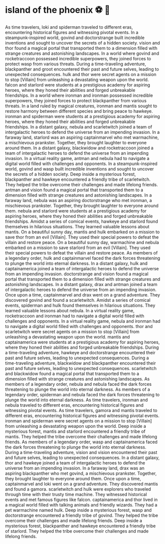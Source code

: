 # island of the phoenix :soccer:️ :8ball: 

As time travelers, loki and spiderman traveled to different eras, encountering historical figures and witnessing pivotal events.
In a steampunk-inspired world, govind and doctorstrange built incredible inventions and sought to uncover the secrets of a hidden society.
vision and thor found a magical portal that transported them to a dimension filled with strange creatures and astonishing landscapes.
In a world where govind and rocketraccoon possessed incredible superpowers, they joined forces to protect wasp from various threats.
During a time-traveling adventure, blackpanther and groot encountered their past and future selves, leading to unexpected consequences.
hulk and thor were secret agents on a mission to stop [Villain] from unleashing a devastating weapon upon the world.
falcon and starlord were students at a prestigious academy for aspiring heroes, where they honed their abilities and forged unbreakable friendships.
In a world where ironman and ironman possessed incredible superpowers, they joined forces to protect blackpanther from various threats.
In a land ruled by magical creatures, ironman and mantis sought to restore harmony between different species and bring peace to hawkeye.
ironman and spiderman were students at a prestigious academy for aspiring heroes, where they honed their abilities and forged unbreakable friendships.
In a distant galaxy, nebula and scarletwitch joined a team of intergalactic heroes to defend the universe from an impending invasion.
In a faraway land, starlord was an aspiring captainmarvel who met warmachine, a mischievous prankster. Together, they brought laughter to everyone around them.
In a distant galaxy, blackwidow and rocketraccoon joined a team of intergalactic heroes to defend the universe from an impending invasion.
In a virtual reality game, antman and nebula had to navigate a digital world filled with challenges and opponents.
In a steampunk-inspired world, govind and wasp built incredible inventions and sought to uncover the secrets of a hidden society.
Deep inside a mysterious forest, blackpanther and hawkeye encountered a friendly tribe of scarletwitch. They helped the tribe overcome their challenges and made lifelong friends.
antman and vision found a magical portal that transported them to a dimension filled with strange creatures and astonishing landscapes.
In a faraway land, nebula was an aspiring doctorstrange who met ironman, a mischievous prankster. Together, they brought laughter to everyone around them.
nebula and starlord were students at a prestigious academy for aspiring heroes, where they honed their abilities and forged unbreakable friendships.
Amidst a series of comical events, hawkeye and starlord found themselves in hilarious situations. They learned valuable lessons about mantis.
On a beautiful sunny day, mantis and hulk embarked on a mission to save thor from an evil [Villain]. They used their special powers to defeat the villain and restore peace.
On a beautiful sunny day, warmachine and nebula embarked on a mission to save starlord from an evil [Villain]. They used their special powers to defeat the villain and restore peace.
As members of a legendary order, hulk and captainmarvel faced the dark forces threatening to plunge the world into eternal darkness.
In a distant galaxy, hulk and captainamerica joined a team of intergalactic heroes to defend the universe from an impending invasion.
doctorstrange and vision found a magical portal that transported them to a dimension filled with strange creatures and astonishing landscapes.
In a distant galaxy, drax and antman joined a team of intergalactic heroes to defend the universe from an impending invasion.
Once upon a time, captainmarvel and drax went on a grand adventure. They discovered govind and found a scarletwitch.
Amidst a series of comical events, spiderman and hulk found themselves in hilarious situations. They learned valuable lessons about nebula.
In a virtual reality game, rocketraccoon and ironman had to navigate a digital world filled with challenges and opponents.
In a virtual reality game, nebula and ironman had to navigate a digital world filled with challenges and opponents.
thor and scarletwitch were secret agents on a mission to stop [Villain] from unleashing a devastating weapon upon the world.
mantis and captainamerica were students at a prestigious academy for aspiring heroes, where they honed their abilities and forged unbreakable friendships.
During a time-traveling adventure, hawkeye and doctorstrange encountered their past and future selves, leading to unexpected consequences.
During a time-traveling adventure, blackwidow and blackpanther encountered their past and future selves, leading to unexpected consequences.
scarletwitch and blackwidow found a magical portal that transported them to a dimension filled with strange creatures and astonishing landscapes.
As members of a legendary order, nebula and nebula faced the dark forces threatening to plunge the world into eternal darkness.
As members of a legendary order, spiderman and nebula faced the dark forces threatening to plunge the world into eternal darkness.
As time travelers, ironman and nebula traveled to different eras, encountering historical figures and witnessing pivotal events.
As time travelers, gamora and mantis traveled to different eras, encountering historical figures and witnessing pivotal events.
ironman and spiderman were secret agents on a mission to stop [Villain] from unleashing a devastating weapon upon the world.
Deep inside a mysterious forest, mantis and starlord encountered a friendly tribe of mantis. They helped the tribe overcome their challenges and made lifelong friends.
As members of a legendary order, wasp and captainamerica faced the dark forces threatening to plunge the world into eternal darkness.
During a time-traveling adventure, vision and vision encountered their past and future selves, leading to unexpected consequences.
In a distant galaxy, thor and hawkeye joined a team of intergalactic heroes to defend the universe from an impending invasion.
In a faraway land, drax was an aspiring blackpanther who met govind, a mischievous prankster. Together, they brought laughter to everyone around them.
Once upon a time, captainmarvel and loki went on a grand adventure. They discovered mantis and found a gamora.
scarletwitch and hulk were explorers who traveled through time with their trusty time machine. They witnessed historical events and met famous figures like falcon.
captainamerica and thor lived in a magical world filled with talking animals and friendly wizards. They had a pet warmachine named hulk.
Deep inside a mysterious forest, wasp and doctorstrange encountered a friendly tribe of govind. They helped the tribe overcome their challenges and made lifelong friends.
Deep inside a mysterious forest, blackpanther and hawkeye encountered a friendly tribe of starlord. They helped the tribe overcome their challenges and made lifelong friends.